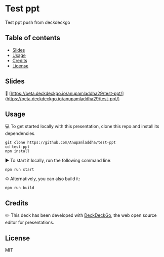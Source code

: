 # Test ppt

Test ppt push from deckdeckgo 

## Table of contents

- [Slides](#slides)
- [Usage](#usage)
- [Credits](#credits)
- [License](#license)

## Slides

🔗 [https://beta.deckdeckgo.io/anupamladdha29/test-ppt/](https://beta.deckdeckgo.io/anupamladdha29/test-ppt/)

## Usage

💻 To get started locally with this presentation, clone this repo and install its dependencies.

```
git clone https://github.com/Anupamladdha/test-ppt
cd test-ppt
npm install
```

▶️ To start it locally, run the following command line:

```
npm run start
```

⚙️ Alternatively, you can also build it:

```
npm run build
```

## Credits

✏️ This deck has been developed with [DeckDeckGo], the web open source editor for presentations.

## License

MIT

[DeckDeckGo]: https://deckdeckgo.com
